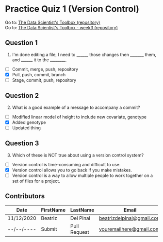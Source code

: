 # Practice Quiz 1 (Version Control)

Go to: [The Data Scientist's Toolbox (repository)](https://github.com/bea314/datasciencecoursera/tree/main/1_The%20Data%20Scientist's%20Toolbox)  
Go to: [The Data Scientist's Toolbox - week3 (repository)](https://github.com/bea314/datasciencecoursera/tree/main/1_The%20Data%20Scientist's%20Toolbox/week%203)

## Question 1
1. I'm done editing a file, I need to ______ those changes then _______ them, and ______ it to the ________.
- [ ] Commit, merge, push, repository
- [x] Pull, push, commit, branch
- [ ] Stage, commit, push, repository

## Question 2
2. What is a good example of a message to accompany a commit?
- [ ] Modified linear model of height to include new covariate, genotype
- [x] Added genotype
- [ ] Updated thing

## Question 3
3. Which of these is NOT true about using a version control system?
- [ ] Version control is time-consuming and difficult to use.
- [x] Version control allows you to go back if you make mistakes.
- [ ] Version control is a way to allow multiple people to work together on a set of files for a project.

## Contributors
Date | FirstName | LastName | Email
--- | --- | --- | ---
11/12/2020 | Beatriz |  Del Pinal |  <beatrizdelpinal@gmail.com>
--/--/---- | Submit |  Pull Request | <youremailhere@gmail.com>
